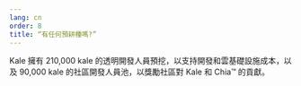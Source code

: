 ```yaml
---
lang: cn
order: 8
title: “有任何預耕種嗎?”
---
```


Kale 擁有 210,000 kale 的透明開發人員預挖，以支持開發和雲基礎設施成本，以及 90,000 kale 的社區開發人員池，以獎勵社區對 Kale 和 Chia&trade; 的貢獻。
